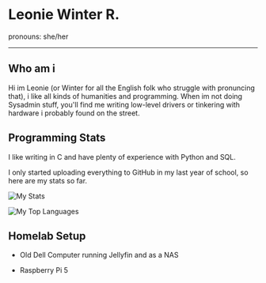 # Leonie Winter R.

pronouns: she/her

---

## Who am i
Hi im Leonie (or Winter for all the English folk who struggle with pronuncing that), i like all kinds of humanities and programming. When im not doing Sysadmin stuff, you'll find me writing low-level drivers or tinkering with hardware i probably found on the street.

## Programming Stats

I like writing in C and have plenty of experience with Python and SQL.

I only started uploading everything to GitHub in my last year of school, so here are my stats so far.

![My Stats](https://github-readme-stats.vercel.app/api?username=leonie-winter&theme=highcontrast&show_icons=true&hide_border=true&count_private=true)

![My Top Languages](https://github-readme-stats.vercel.app/api/top-langs/?username=leonie-winter&theme=highcontrast&show_icons=true&hide_border=true&layout=compact)


## Homelab Setup 

- Old Dell Computer running Jellyfin and as a NAS
  
- Raspberry Pi 5 
  


